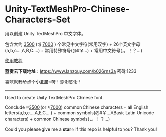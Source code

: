 # Unity-TextMeshPro-Chinese-Characters-Set

用以创建 Unity TextMeshPro 中文字体。

包含大约 [3500](/3500汉字+符号+英文字符集.txt) (或 [7000](/7000汉字+符号+英文字符集.txt) ) 个常见中文字符(常用汉字) + 26个英文字母(a,b,c...,A,B,C....) + 常用特殊符号(@#￥...) + 常用中文符号(，。！？...)

[使用教程](https://blog.csdn.net/qq_37454669/article/details/121128100)

**蓝奏云下载地址**：<https://www.lanzouy.com/b026rns3a> 密码:1233

喜欢就我给点个**小星星**⭐呀！感谢感谢！

---

Used to create Unity TextMeshPro Chinese font.

Conclude &approx;[3500](/3500汉字+符号+英文字符集.txt) (or &approx;[7000](/7000汉字+符号+英文字符集.txt)) common Chinese characters + all English letters(a,b,c...,A,B,C....) + common symbols(@#￥...)(Basic Latin Unicode characters) + common Chinese symbols(，。！？...)

Could you please give me a **star**⭐ if this repo is helpful to you? Thank you!
